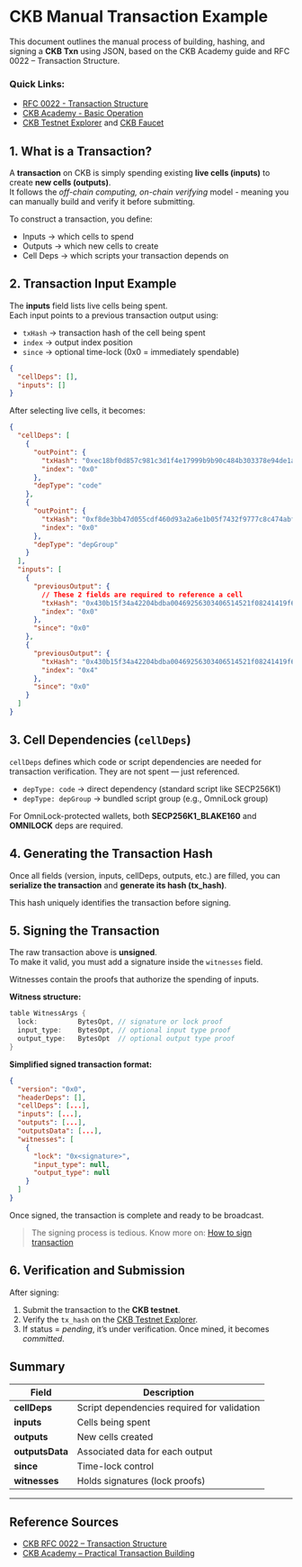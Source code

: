 # CKB Manual Transaction Example

This document outlines the manual process of building, hashing, and signing a **CKB Txn** using JSON, based on the CKB Academy guide and RFC 0022 – Transaction Structure.

### Quick Links:

- [RFC 0022 - Transaction Structure](https://github.com/nervosnetwork/rfcs/blob/master/rfcs/0022-transaction-structure/0022-transaction-structure.md)
- [CKB Academy - Basic Operation](https://academy.ckb.dev/courses/basic-operation)
- [CKB Testnet Explorer](https://testnet.explorer.nervos.org/) and [CKB Faucet](https://faucet.nervos.org/)

## 1. What is a Transaction?

A **transaction** on CKB is simply spending existing **live cells (inputs)** to create **new cells (outputs)**.  
It follows the _off-chain computing, on-chain verifying_ model - meaning you can manually build and verify it before submitting.

To construct a transaction, you define:

- Inputs → which cells to spend
- Outputs → which new cells to create
- Cell Deps → which scripts your transaction depends on

## 2. Transaction Input Example

The **inputs** field lists live cells being spent.  
Each input points to a previous transaction output using:

- `txHash` → transaction hash of the cell being spent
- `index` → output index position
- `since` → optional time-lock (0x0 = immediately spendable)

```json
{
  "cellDeps": [],
  "inputs": []
}
```

After selecting live cells, it becomes:

```json
{
  "cellDeps": [
    {
      "outPoint": {
        "txHash": "0xec18bf0d857c981c3d1f4e17999b9b90c484b303378e94de1a57b0872f5d4602",
        "index": "0x0"
      },
      "depType": "code"
    },
    {
      "outPoint": {
        "txHash": "0xf8de3bb47d055cdf460d93a2a6e1b05f7432f9777c8c474abf4eec1d4aee5d37",
        "index": "0x0"
      },
      "depType": "depGroup"
    }
  ],
  "inputs": [
    {
      "previousOutput": {
        // These 2 fields are required to reference a cell
        "txHash": "0x430b15f34a42204bdba00469256303406514521f08241419f6d74db4fc5e3b2d",
        "index": "0x0"
      },
      "since": "0x0"
    },
    {
      "previousOutput": {
        "txHash": "0x430b15f34a42204bdba00469256303406514521f08241419f6d74db4fc5e3b2d",
        "index": "0x4"
      },
      "since": "0x0"
    }
  ]
}
```

## 3. Cell Dependencies (`cellDeps`)

`cellDeps` defines which code or script dependencies are needed for transaction verification.
They are not spent — just referenced.

- `depType: code` → direct dependency (standard script like SECP256K1)
- `depType: depGroup` → bundled script group (e.g., OmniLock group)

For OmniLock-protected wallets, both **SECP256K1_BLAKE160** and **OMNILOCK** deps are required.

## 4. Generating the Transaction Hash

Once all fields (version, inputs, cellDeps, outputs, etc.) are filled, you can **serialize the transaction** and **generate its hash (tx_hash)**.

This hash uniquely identifies the transaction before signing.

## 5. Signing the Transaction

The raw transaction above is **unsigned**. <br> To make it valid, you must add a signature inside the `witnesses` field.

Witnesses contain the proofs that authorize the spending of inputs.

**Witness structure:**

```rust
table WitnessArgs {
  lock:          BytesOpt, // signature or lock proof
  input_type:    BytesOpt, // optional input type proof
  output_type:   BytesOpt  // optional output type proof
}
```

**Simplified signed transaction format:**

```json
{
  "version": "0x0",
  "headerDeps": [],
  "cellDeps": [...],
  "inputs": [...],
  "outputs": [...],
  "outputsData": [...],
  "witnesses": [
    {
      "lock": "0x<signature>",
      "input_type": null,
      "output_type": null
    }
  ]
}
```

Once signed, the transaction is complete and ready to be broadcast.

> The signing process is tedious. Know more on: [How to sign transaction](https://github.com/nervosnetwork/ckb-system-scripts/wiki/How-to-sign-transaction)

## 6. Verification and Submission

After signing:

1. Submit the transaction to the **CKB testnet**.
2. Verify the `tx_hash` on the [CKB Testnet Explorer](https://testnet.explorer.nervos.org/).
3. If status = _pending_, it’s under verification. Once mined, it becomes _committed_.

## Summary

| Field           | Description                                 |
| --------------- | ------------------------------------------- |
| **cellDeps**    | Script dependencies required for validation |
| **inputs**      | Cells being spent                           |
| **outputs**     | New cells created                           |
| **outputsData** | Associated data for each output             |
| **since**       | Time-lock control                           |
| **witnesses**   | Holds signatures (lock proofs)              |

---

## Reference Sources

- [CKB RFC 0022 – Transaction Structure](https://github.com/nervosnetwork/rfcs/blob/master/rfcs/0022-transaction-structure/0022-transaction-structure.md)
- [CKB Academy – Practical Transaction Building](https://academy.ckb.dev/courses/basic-operation)
